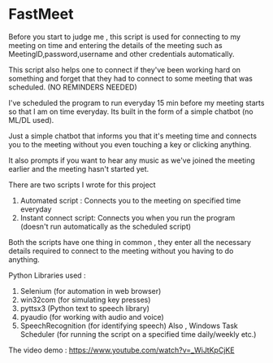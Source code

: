 # FastMeet

Before you start to judge me , this script is used for connecting to my meeting on time and entering the details of the meeting such as MeetingID,password,username and other credentials automatically.

This script also helps one to connect if they've been working hard on something and forget that they had to connect to some meeting that was scheduled. (NO REMINDERS NEEDED)

I've scheduled the program to run everyday 15 min before my meeting starts so that I am on time everyday.
Its built in the form of a simple chatbot (no ML/DL used). 

Just a simple chatbot that informs you that it's meeting time and connects you to the meeting without you even touching a key or clicking anything.

It also prompts if you want to hear any music as we've joined the meeting earlier and the meeting hasn't started yet.

There are two scripts I wrote for this project
1) Automated script : Connects you to the meeting on specified time everyday
2) Instant connect script: Connects you when you run the program (doesn't run automatically as the scheduled script) 

Both the scripts have one thing in common , they enter all the necessary details required to connect to the meeting without you having to do anything.

Python Libraries used : 
1) Selenium (for automation in web browser) 
2) win32com (for simulating key presses)
3) pyttsx3 (Python text to speech library)
4) pyaudio (for working with audio and voice)
5) SpeechRecognition (for identifying speech)
Also , Windows Task Scheduler (for running the script on a specified time daily/weekly etc.)


The video demo : https://www.youtube.com/watch?v=_WiJtKpCjKE
